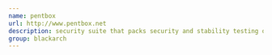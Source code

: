 ```yaml
---
name: pentbox
url: http://www.pentbox.net
description: security suite that packs security and stability testing oriented tools for networks and systems. URL : http://www.pentbox.net Groups : blackarch blackarch-fuzzer blackarch-scanner
group: blackarch
---
```

